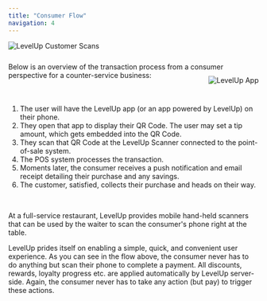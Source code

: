 ```yaml
---
title: "Consumer Flow"
navigation: 4
---
```

<img src="/images/customer-scan.jpg" alt="LevelUp Customer Scans" style="margin-bottom:25px;margin-left:auto;margin-right:auto;display:block;">

Below is an overview of the transaction process from a consumer perspective for a counter-service business:
<img src="/images/app-mockup.png" alt="LevelUp App" style="float:right;margin-left:10px;margin-top:10px;">


<ol style="margin-top:50px;">
<li>The user will have the LevelUp app (or an app powered by LevelUp) on their phone.</li>
<li>They open that app to display their QR Code. The user may set a tip amount, which gets embedded into the QR Code.</li>
<li>They scan that QR Code at the LevelUp Scanner connected to the point-of-sale system.</li>
<li>The POS system processes the transaction.</li>
<li>Moments later, the consumer receives a push notification and email receipt detailing their purchase and any savings.</li>
<li>The customer, satisfied, collects their purchase and heads on their way.</li>
</ol>
<br style="clear:both;">

At a full-service restaurant, LevelUp provides mobile hand-held scanners that can be used by the waiter to scan the consumer's phone right at the table.

LevelUp prides itself on enabling a simple, quick, and convenient user experience. As you can see in the flow above, the consumer never has to do anything but scan their phone to complete a payment. All discounts, rewards, loyalty progress etc. are applied automatically by LevelUp server-side. Again, the consumer never has to take any action (but pay) to trigger these actions.
